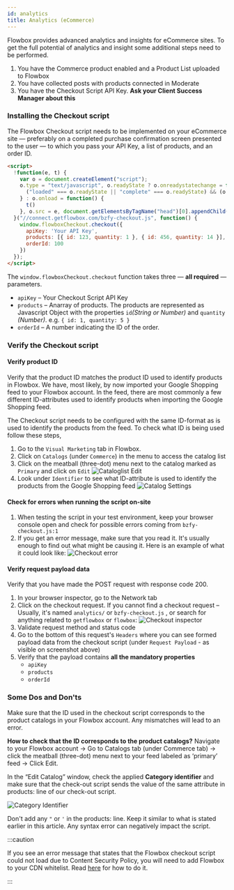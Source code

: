 ```yaml
---
id: analytics
title: Analytics (eCommerce)
---
```


Flowbox provides advanced analytics and insights for eCommerce sites. To get the full potential of analytics and insight some additional steps need to be performed.

1. You have the Commerce product enabled and a Product List uploaded to Flowbox
2. You have collected posts with products connected in Moderate
3. You have the Checkout Script API Key. **Ask your Client Success Manager about this**

### Installing the Checkout script

The Flowbox Checkout script needs to be implemented on your eCommerce site — preferably on a completed purchase confirmation screen presented to the user — to which you pass your API Key, a list of products, and an order ID.

```html
<script>
  !function(e, t) {
    var o = document.createElement("script");
    o.type = "text/javascript", o.readyState ? o.onreadystatechange = function() {
      ("loaded" === o.readyState || "complete" === o.readyState) && (o.onreadystatechange = null, t())
    } : o.onload = function() {
      t()
    }, o.src = e, document.getElementsByTagName("head")[0].appendChild(o)
  }("//connect.getflowbox.com/bzfy-checkout.js", function() {
    window.flowboxCheckout.checkout({
      apiKey: 'Your API Key',
      products: [{ id: 123, quantity: 1 }, { id: 456, quantity: 14 }],
      orderId: 100
    })
  });
</script>
```

The `window.flowboxCheckout.checkout` function takes three — **all required** — parameters.

* `apiKey` – Your Checkout Script API Key
* `products` – Anarray of products. The products are represented as Javascript Object with the properties `id`*(String or Number)* and `quantity` *(Number)*. e.g. `{ id: 1, quantity: 5 }`
* `orderId`  – A number indicating the ID of the order.

### Verify the Checkout script

#### Verify product ID

Verify that the product ID matches the product ID used to identify products in Flowbox. We have, most likely, by now imported your Google Shopping feed to your Flowbox account. In the feed, there are most commonly a few different ID-attributes used to identify products when importing the Google Shopping feed.

The Checkout script needs to be configured with the same ID-format as is used to identify the products from the feed. To check what ID is being used follow these steps,

1. Go to the `Visual Marketing` tab in Flowbox.
2. Click on `Catalogs` (under `Commerce`) in the menu to access the catalog list
3. Click on the meatball (three-dot) menu next to the catalog marked as `Primary` and click on `Edit` ![Cataloglist Edit](/img/docs/cataloglist_edit.png)
4. Look under `Identifier` to see what ID-attribute is used to identify the products from the Google Shopping feed ![Catalog Settings](/img/docs/catalog_settings.png)

#### Check for errors when running the script on-site

1. When testing the script in your test environment, keep your browser console open and check for possible errors coming from `bzfy-checkout.js:1`
2. If you get an error message, make sure that you read it. It's usually enough to find out what might be causing it. Here is an example of what it could look like: ![Checkout error](/img/docs/checkouterror.png)

#### Verify request payload data

Verify that you have made the POST request with response code 200.

1. In your browser inspector, go to the Network tab
2. Click on the checkout request. If you cannot find a checkout request – Usually, it's named `analytics/` or `bzfy-checkout.js` , or search for anything related to `getflowbox` or `flowbox`: ![Checkout inspector](/img/docs/checkout_inspector.jpg)
3. Validate request method and status code
4. Go to the bottom of this request's `Headers` where you can see formed payload data from the checkout script (under `Request Payload` - as visible on screenshot above)
5. Verify that the payload contains **all the mandatory properties**
    * `apiKey`
    * `products`
    * `orderId`

### Some Dos and Don'ts

Make sure that the ID used in the checkout script corresponds to the product catalogs in your Flowbox account. Any mismatches will lead to an error.

**How to check that the ID corresponds to the product catalogs?**
Navigate to your Flowbox account -> Go to Catalogs tab (under Commerce tab) -> click the meatball (three-dot) menu next to your feed labeled as ‘primary’ feed -> Click Edit.

In the “Edit Catalog” window, check the applied **Category identifier** and make sure that the check-out script sends the value of the same attribute in products: line of our check-out script.

![Category Identifier](/img/docs/category_identifier.png)

Don't add any `"` or `'` in the products: line. Keep it similar to what is stated earlier in this article. Any syntax error can negatively impact the script.

:::caution

If you see an error message that states that the Flowbox checkout script could not load due to Content Security Policy, you will need to add Flowbox to your CDN whitelist. Read [here](/docs/csp) for how to do it.

:::
